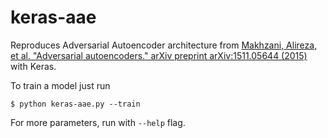 # keras-aae

Reproduces Adversarial Autoencoder architecture from [Makhzani, Alireza, et al. "Adversarial autoencoders." arXiv preprint arXiv:1511.05644 (2015)](https://arxiv.org/abs/1511.05644) with Keras.

To train a model just run

```
$ python keras-aae.py --train
```

For more parameters, run with `--help` flag.
